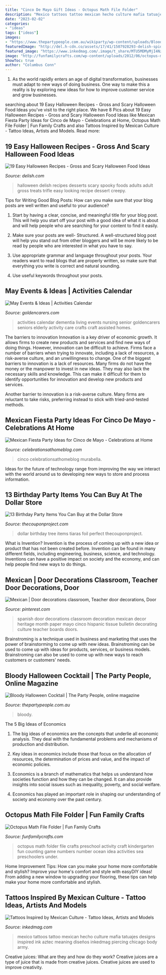 ```yaml
---
title: "Cinco De Mayo Gift Ideas - Octopus Math File Folder"
description: "Mexico tattoos tattoo mexican hecho culture mafia tatuajes designs inspired ink aztec meaning diseños inkedmag piercing chicago body army"
date: "2023-02-02"
categories:
- "ideas"
tags: ["ideas"]
images:
- "https://www.thepartypeople.com.au/wikiparty/wp-content/uploads/Bloody-Shirley-Temples.jpg"
featuredImage: "http://del.h-cdn.co/assets/17/41/1507928293-delish-spider-trifle-pinterest-still001.jpg"
featured_image: "https://www.inkedmag.com/.image/t_share/MTU5MDMyMjI4Nzc5ODYxNjUz/cinco_feature.jpg"
image: "http://funfamilycrafts.com/wp-content/uploads/2012/06/octopus-math-1.jpg"
ShowToc: true
author: "Columbus Conn"
---
```



1. As the world rapidly enters an age of digital transformation, businesses must adapt to new ways of doing business. One way to make this a reality is by exploring new ideas for how to improve customer service and grow businesses.

	

		
searching about 19 Easy Halloween Recipes - Gross and Scary Halloween Food Ideas you've visit to the right place. We have 8 Pics about 19 Easy Halloween Recipes - Gross and Scary Halloween Food Ideas like Mexican Fiesta Party Ideas for Cinco de Mayo - Celebrations at Home, Octopus Math File Folder | Fun Family Crafts and also Tattoos Inspired by Mexican Culture - Tattoo Ideas, Artists and Models. Read more:
		
    
## 19 Easy Halloween Recipes - Gross And Scary Halloween Food Ideas

<img loading=lazy src="http://del.h-cdn.co/assets/17/41/1507928293-delish-spider-trifle-pinterest-still001.jpg" onerror="this.onerror=null;this.src='https://tse2.mm.bing.net/th?id=OIP.8RFiOw_rOQy-jKwFRQSKwAHaLG&amp;pid=15.1';" alt="19 Easy Halloween Recipes - Gross and Scary Halloween Food Ideas">

_Source: delish.com_

>halloween delish recipes desserts scary spooky foods adults adult gross treats trifle easy looking recipe dessert creepy. 

	

Tips for Writing Good Blog Posts: How can you make sure that your blog posts are well written and useful to your audience?
1. Start by having a clear, concise, and meaningful title for your blog post. This will help you start off your post with a good idea of what it is about and will help people who are searching for your content to find it easily.
2. Make sure your posts are well- Structured. A well-structured blog post will help you stand out from other bloggers and will be more likely to be read by people who are interested in what you have to say.

3. Use appropriate grammar and language throughout your posts. Your readers want to read blogs that are properly written, so make sure that everything you write is correct and natural sounding.

4. Use useful keywords throughout your posts.

    
## May Events &amp; Ideas | Activities Calendar

<img loading=lazy src="https://www.goldencarers.com/assets/img/calendar/05-may-pinterest.jpg" onerror="this.onerror=null;this.src='https://tse4.mm.bing.net/th?id=OIP.QLRDOUHVHEYeE8oXqDh6fgHaMP&amp;pid=15.1';" alt="May Events &amp; Ideas | Activities Calendar">

_Source: goldencarers.com_

>activities calendar dementia living events nursing senior goldencarers seniors elderly activity care crafts craft assisted homes. 

	

The barriers to innovation
Innovation is a key driver of economic growth. It allows firms to create new products and services and find new ways of doing things. However, innovation can be difficult to achieve. Firms face a number of barriers when trying to innovate, including a lack of resources, a risk-averse culture, and an unwillingness to change.
One of the biggest barriers to innovation is a lack of resources. Many firms do not have the money or the manpower to invest in new ideas. They may also lack the necessary skills and knowledge. This can make it difficult for them to identify opportunities for innovation and develop new products and services.

Another barrier to innovation is a risk-averse culture. Many firms are reluctant to take risks, preferring instead to stick with tried-and-tested methods.

    
## Mexican Fiesta Party Ideas For Cinco De Mayo - Celebrations At Home

<img loading=lazy src="https://celebrationsathomeblog.com/wp-content/uploads/2015/04/cinco-de-mayo-party-ideas-table-setting.jpg" onerror="this.onerror=null;this.src='https://tse2.mm.bing.net/th?id=OIP.iJrJ2byIXY2xSYDFwVGM_QHaKP&amp;pid=15.1';" alt="Mexican Fiesta Party Ideas for Cinco de Mayo - Celebrations at Home">

_Source: celebrationsathomeblog.com_

>cinco celebrationsathomeblog murabella. 

	

Ideas for the future of technology range from improving the way we interact with the world around us to developing new ways to store and process information.

    
## 13 Birthday Party Items You Can Buy At The Dollar Store

<img loading=lazy src="http://thecouponproject.com/wp-content/uploads/2015/06/DSCN3769-544x800.jpg" onerror="this.onerror=null;this.src='https://tse4.mm.bing.net/th?id=OIP.mEaUZeYygSO3kHT1qjuP3QHaK5&amp;pid=15.1';" alt="13 Birthday Party Items You Can Buy at the Dollar Store">

_Source: thecouponproject.com_

>dollar birthday tree items tiaras foil perfect thecouponproject. 

	

What is Invention?
Invention is the process of coming up with a new idea or product that has not been created before. Invention can be found in many different fields, including engineering, business, science, and technology. Inventions can have a positive impact on society and the economy, and can help people find new ways to do things.

    
## Mexican | Door Decorations Classroom, Teacher Door Decorations, Door

<img loading=lazy src="https://i.pinimg.com/736x/d2/a0/7a/d2a07a26bc265d50a4a075baa9f25bf8--spanish-sayings-spanish-culture.jpg" onerror="this.onerror=null;this.src='https://tse1.mm.bing.net/th?id=OIP.akqNRcLu91RDx0-P_crf6wHaJ3&amp;pid=15.1';" alt="Mexican | Door decorations classroom, Teacher door decorations, Door">

_Source: pinterest.com_

>spanish door decorations classroom decoration mexican decor heritage month paper mayo cinco hispanic tissue bulletin decorating culture teacher boards doors. 

	

Brainstroming is a technique used in business and marketing that uses the power of brainstorming to come up with new ideas. Brainstroming can be used to come up with ideas for products, services, or business models. Brainstroming can also be used to come up with new ways to reach customers or customers’ needs.

    
## Bloody Halloween Cocktail | The Party People, Online Magazine

<img loading=lazy src="https://www.thepartypeople.com.au/wikiparty/wp-content/uploads/Bloody-Shirley-Temples.jpg" onerror="this.onerror=null;this.src='https://tse4.mm.bing.net/th?id=OIP.0E1hQLsFhq0CBYlABlC_TQHaLH&amp;pid=15.1';" alt="Bloody Halloween Cocktail | The Party People, online magazine">

_Source: thepartypeople.com.au_

>bloody. 

	

The 5 Big Ideas of Economics
1. The big ideas of economics are the concepts that underlie all economic analysis. They deal with the fundamental problems and mechanisms of production and distribution.
2. Key ideas in economics include those that focus on the allocation of resources, the determination of prices and value, and the impact of economic policies.

3. Economics is a branch of mathematics that helps us understand how societies function and how they can be changed. It can also provide insights into social issues such as inequality, poverty, and social welfare.

4. Economics has played an important role in shaping our understanding of society and economy over the past century.

    
## Octopus Math File Folder | Fun Family Crafts

<img loading=lazy src="http://funfamilycrafts.com/wp-content/uploads/2012/06/octopus-math-1.jpg" onerror="this.onerror=null;this.src='https://tse2.mm.bing.net/th?id=OIP.4JP4wo8oQZNk7Hd3UpWPJQHaLG&amp;pid=15.1';" alt="Octopus Math File Folder | Fun Family Crafts">

_Source: funfamilycrafts.com_

>octopus math folder file crafts preschool activity craft kindergarten fun counting game numbers number ocean idea activities sea preschoolers under. 

	

Home Improvement Tips: How can you make your home more comfortable and stylish?
Improve your home's comfort and style with easyDIY ideas! From adding a new window to upgrading your flooring, these tips can help make your home more comfortable and stylish.

    
## Tattoos Inspired By Mexican Culture - Tattoo Ideas, Artists And Models

<img loading=lazy src="https://www.inkedmag.com/.image/t_share/MTU5MDMyMjI4Nzc5ODYxNjUz/cinco_feature.jpg" onerror="this.onerror=null;this.src='https://tse4.mm.bing.net/th?id=OIP.Mcgl1VqfQlSqv1TxnCTsqAHaHa&amp;pid=15.1';" alt="Tattoos Inspired by Mexican Culture - Tattoo Ideas, Artists and Models">

_Source: inkedmag.com_

>mexico tattoos tattoo mexican hecho culture mafia tatuajes designs inspired ink aztec meaning diseños inkedmag piercing chicago body army. 

	

Creative juices: What are they and how do they work?
Creative juices are a type of juice that is made from creative juices. Creative juices are used to improve creativity.

